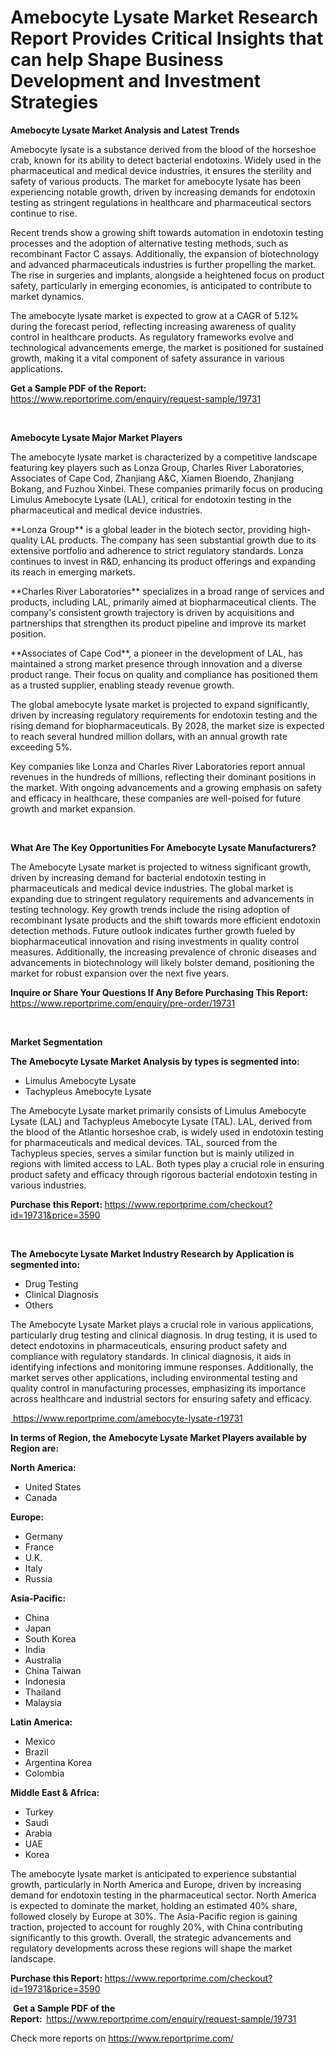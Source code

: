 <p><h1>Amebocyte Lysate Market Research Report Provides Critical Insights that can help Shape Business Development and Investment Strategies</h1></p><p><strong>Amebocyte Lysate Market Analysis and Latest Trends</strong></p>
<p><p>Amebocyte lysate is a substance derived from the blood of the horseshoe crab, known for its ability to detect bacterial endotoxins. Widely used in the pharmaceutical and medical device industries, it ensures the sterility and safety of various products. The market for amebocyte lysate has been experiencing notable growth, driven by increasing demands for endotoxin testing as stringent regulations in healthcare and pharmaceutical sectors continue to rise.</p><p>Recent trends show a growing shift towards automation in endotoxin testing processes and the adoption of alternative testing methods, such as recombinant Factor C assays. Additionally, the expansion of biotechnology and advanced pharmaceuticals industries is further propelling the market. The rise in surgeries and implants, alongside a heightened focus on product safety, particularly in emerging economies, is anticipated to contribute to market dynamics.</p><p>The amebocyte lysate market is expected to grow at a CAGR of 5.12% during the forecast period, reflecting increasing awareness of quality control in healthcare products. As regulatory frameworks evolve and technological advancements emerge, the market is positioned for sustained growth, making it a vital component of safety assurance in various applications.</p></p>
<p><strong>Get a Sample PDF of the Report:&nbsp;</strong> <a href="https://www.reportprime.com/enquiry/request-sample/19731?utm_campaign=3288&utm_medium=2&utm_source=Github&utm_content=ia&utm_term=20032025&utm_id=amebocyte-lysate">https://www.reportprime.com/enquiry/request-sample/19731</a></p>
<p>&nbsp;</p>
<p><strong>Amebocyte Lysate Major Market Players</strong></p>
<p><p>The amebocyte lysate market is characterized by a competitive landscape featuring key players such as Lonza Group, Charles River Laboratories, Associates of Cape Cod, Zhanjiang A&C, Xiamen Bioendo, Zhanjiang Bokang, and Fuzhou Xinbei. These companies primarily focus on producing Limulus Amebocyte Lysate (LAL), critical for endotoxin testing in the pharmaceutical and medical device industries.</p><p>**Lonza Group** is a global leader in the biotech sector, providing high-quality LAL products. The company has seen substantial growth due to its extensive portfolio and adherence to strict regulatory standards. Lonza continues to invest in R&D, enhancing its product offerings and expanding its reach in emerging markets.</p><p>**Charles River Laboratories** specializes in a broad range of services and products, including LAL, primarily aimed at biopharmaceutical clients. The company's consistent growth trajectory is driven by acquisitions and partnerships that strengthen its product pipeline and improve its market position.</p><p>**Associates of Cape Cod**, a pioneer in the development of LAL, has maintained a strong market presence through innovation and a diverse product range. Their focus on quality and compliance has positioned them as a trusted supplier, enabling steady revenue growth.</p><p>The global amebocyte lysate market is projected to expand significantly, driven by increasing regulatory requirements for endotoxin testing and the rising demand for biopharmaceuticals. By 2028, the market size is expected to reach several hundred million dollars, with an annual growth rate exceeding 5%.</p><p>Key companies like Lonza and Charles River Laboratories report annual revenues in the hundreds of millions, reflecting their dominant positions in the market. With ongoing advancements and a growing emphasis on safety and efficacy in healthcare, these companies are well-poised for future growth and market expansion.</p></p>
<p>&nbsp;</p>
<p><strong>What Are The Key Opportunities For Amebocyte Lysate Manufacturers?</strong></p>
<p><p>The Amebocyte Lysate market is projected to witness significant growth, driven by increasing demand for bacterial endotoxin testing in pharmaceuticals and medical device industries. The global market is expanding due to stringent regulatory requirements and advancements in testing technology. Key growth trends include the rising adoption of recombinant lysate products and the shift towards more efficient endotoxin detection methods. Future outlook indicates further growth fueled by biopharmaceutical innovation and rising investments in quality control measures. Additionally, the increasing prevalence of chronic diseases and advancements in biotechnology will likely bolster demand, positioning the market for robust expansion over the next five years.</p></p>
<p><strong>Inquire or Share Your Questions If Any Before Purchasing This Report:</strong> <a href="https://www.reportprime.com/enquiry/pre-order/19731?utm_campaign=3288&utm_medium=2&utm_source=Github&utm_content=ia&utm_term=20032025&utm_id=amebocyte-lysate">https://www.reportprime.com/enquiry/pre-order/19731</a></p>
<p>&nbsp;</p>
<p><strong>Market Segmentation</strong></p>
<p><strong>The Amebocyte Lysate Market Analysis by types is segmented into:</strong></p>
<p><ul><li>Limulus Amebocyte Lysate</li><li>Tachypleus Amebocyte Lysate</li></ul></p>
<p><p>The Amebocyte Lysate market primarily consists of Limulus Amebocyte Lysate (LAL) and Tachypleus Amebocyte Lysate (TAL). LAL, derived from the blood of the Atlantic horseshoe crab, is widely used in endotoxin testing for pharmaceuticals and medical devices. TAL, sourced from the Tachypleus species, serves a similar function but is mainly utilized in regions with limited access to LAL. Both types play a crucial role in ensuring product safety and efficacy through rigorous bacterial endotoxin testing in various industries.</p></p>
<p><strong>Purchase this Report:&nbsp;</strong><a href="https://www.reportprime.com/checkout?id=19731&price=3590&utm_campaign=3288&utm_medium=2&utm_source=Github&utm_content=ia&utm_term=20032025&utm_id=amebocyte-lysate">https://www.reportprime.com/checkout?id=19731&price=3590</a></p>
<p>&nbsp;</p>
<p><strong>The Amebocyte Lysate Market Industry Research by Application is segmented into:</strong></p>
<p><ul><li>Drug Testing</li><li>Clinical Diagnosis</li><li>Others</li></ul></p>
<p><p>The Amebocyte Lysate Market plays a crucial role in various applications, particularly drug testing and clinical diagnosis. In drug testing, it is used to detect endotoxins in pharmaceuticals, ensuring product safety and compliance with regulatory standards. In clinical diagnosis, it aids in identifying infections and monitoring immune responses. Additionally, the market serves other applications, including environmental testing and quality control in manufacturing processes, emphasizing its importance across healthcare and industrial sectors for ensuring safety and efficacy.</p></p>
<p><a href="https://www.reportprime.com/amebocyte-lysate-r19731?utm_campaign=3288&utm_medium=2&utm_source=Github&utm_content=ia&utm_term=20032025&utm_id=amebocyte-lysate">&nbsp;https://www.reportprime.com/amebocyte-lysate-r19731</a></p>
<p><strong>In terms of Region, the Amebocyte Lysate Market Players available by Region are:</strong></p>
<p>
    <p> <strong> North America: </strong>
        <ul>
            <li>United States</li>
            <li>Canada</li>
        </ul>
        </p> 
    <p> <strong> Europe: </strong>
        <ul>
            <li>Germany</li>
            <li>France</li>
            <li>U.K.</li>
            <li>Italy</li>
            <li>Russia</li>
        </ul>
        </p> 
    <p> <strong> Asia-Pacific: </strong>
        <ul>
            <li>China</li>
            <li>Japan</li>
            <li>South Korea</li>
            <li>India</li>
            <li>Australia</li>
            <li>China Taiwan</li>
            <li>Indonesia</li>
            <li>Thailand</li>
            <li>Malaysia</li>
        </ul>
        </p> 
    <p> <strong> Latin America: </strong>
        <ul>
            <li>Mexico</li>
            <li>Brazil</li>
            <li>Argentina Korea</li>
            <li>Colombia</li>
        </ul>
        </p> 
    <p> <strong> Middle East & Africa: </strong>
        <ul>
            <li>Turkey</li>
            <li>Saudi</li>
            <li>Arabia</li>
            <li>UAE</li>
            <li>Korea</li>
        </ul>
    </p>
    </p>
<p><p>The amebocyte lysate market is anticipated to experience substantial growth, particularly in North America and Europe, driven by increasing demand for endotoxin testing in the pharmaceutical sector. North America is expected to dominate the market, holding an estimated 40% share, followed closely by Europe at 30%. The Asia-Pacific region is gaining traction, projected to account for roughly 20%, with China contributing significantly to this growth. Overall, the strategic advancements and regulatory developments across these regions will shape the market landscape.</p></p>
<p><strong>Purchase this Report: </strong><a href="https://www.reportprime.com/checkout?id=19731&price=3590&utm_campaign=3288&utm_medium=2&utm_source=Github&utm_content=ia&utm_term=20032025&utm_id=amebocyte-lysate">https://www.reportprime.com/checkout?id=19731&price=3590</a></p>
<p>&nbsp;<strong>Get a Sample PDF of the Report:&nbsp;&nbsp;</strong><a href="https://www.reportprime.com/enquiry/request-sample/19731?utm_campaign=3288&utm_medium=2&utm_source=Github&utm_content=ia&utm_term=20032025&utm_id=amebocyte-lysate">https://www.reportprime.com/enquiry/request-sample/19731</a></p>
<p><strong></strong></p>
<p>Check more reports on <a href="https://www.reportprime.com/?utm_campaign=3288&utm_medium=2&utm_source=Github&utm_content=ia&utm_term=20032025&utm_id=amebocyte-lysate">https://www.reportprime.com/</a></p>